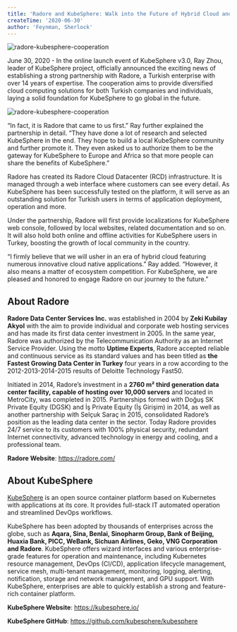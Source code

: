 ```yaml
---
title: 'Radore and KubeSphere: Walk into the Future of Hybrid Cloud and Build Ecosystem Together'
createTime: '2020-06-30'
author: 'Feynman, Sherlock'
---
```


![radore-kubesphere-cooperation](https://ap3.qingstor.com/kubesphere-website/docs/Radore-KubeSphere-cooperation.jpeg)

June 30, 2020 - In the online launch event of KubeSphere v3.0, Ray Zhou, leader of KubeSphere project, officially announced the exciting news of establishing a strong partnership with Radore, a Turkish enterprise with over 14 years of expertise. The cooperation aims to provide diversified cloud computing solutions for both Turkish companies and individuals, laying a solid foundation for KubeSphere to go global in the future.

![radore-kubesphere-cooperation](https://ap3.qingstor.com/kubesphere-website/docs/radore-kubesphere-cooperation.png)

“In fact, it is Radore that came to us first.” Ray further explained the partnership in detail. “They have done a lot of research and selected KubeSphere in the end. They hope to build a local KubeSphere community and further promote it. They even asked us to authorize them to be the gateway for KubeSphere to Europe and Africa so that more people can share the benefits of KubeSphere.”

Radore has created its Radore Cloud Datacenter (RCD) infrastructure. It is managed through a web interface where customers can see every detail. As KubeSphere has been successfully tested on the platform, it will serve as an outstanding solution for Turkish users in terms of application deployment, operation and more.

Under the partnership, Radore will first provide localizations for KubeSphere web console, followed by local websites, related documentation and so on. It will also hold both online and offline activities for KubeSphere users in Turkey, boosting the growth of local community in the country.

“I firmly believe that we will usher in an era of hybrid cloud featuring numerous innovative cloud native applications.” Ray added. “However, it also means a matter of ecosystem competition. For KubeSphere, we are pleased and honored to engage Radore on our journey to the future.”

## About Radore

**Radore Data Center Services Inc.** was established in 2004 by **Zeki Kubilay Akyol** with the aim to provide individual and corporate web hosting services and has made its first data center investment in 2005. In the same year, Radore was authorized by the Telecommunication Authority as an Internet Service Provider. Using the motto **Uptime Experts**, Radore accepted reliable and continuous service as its standard values and has been titled as **the Fastest Growing Data Center in Turkey** four years in a row according to the 2012-2013-2014-2015 results of Deloitte Technology Fast50. 

Initiated in 2014, Radore’s investment in a **2760 m² third generation data center facility, capable of hosting over 10,000 servers** and located in MetroCity, was completed in 2015. Partnerships formed with Doğuş SK Private Equity (DGSK) and İş Private Equity (İş Girişim) in 2014, as well as another partnership with Selçuk Saraç in 2015, consolidated Radore’s position as the leading data center in the sector. Today Radore provides 24/7 service to its customers with 100% physical security, redundant Internet connectivity, advanced technology in energy and cooling, and a professional team.

**Radore Website**: https://radore.com/

## About KubeSphere

[KubeSphere](https://kubesphere.io/) is an open source container platform based on Kubernetes with applications at its core. It provides full-stack IT automated operation and streamlined DevOps workflows.

KubeSphere has been adopted by thousands of enterprises across the globe, such as **Aqara, Sina, Benlai, Sinopharm Group, Bank of Beijing, Huaxia Bank, PICC, WeBank, Sichuan Airlines, Geko, VNG Corporation and Radore**. KubeSphere offers wizard interfaces and various enterprise-grade features for operation and maintenance, including Kubernetes resource management, DevOps (CI/CD), application lifecycle management, service mesh, multi-tenant management, monitoring, logging, alerting, notification, storage and network management, and GPU support. With KubeSphere, enterprises are able to quickly establish a strong and feature-rich container platform.

**KubeSphere Website**: https://kubesphere.io/

**KubeSphere GitHub**: https://github.com/kubesphere/kubesphere